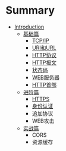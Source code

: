 # Summary

* [Introduction](README.md)
   * [基础篇](basic.md)
       * [TCP/IP](basic_tcpip.md)
       * [URI和URL](basic_uri_url.md)
       * [HTTP协议](basic_http_protocol.md)
       * [HTTP报文](basic_http_messager.md)
       * [状态码](basic_status_code.md)
       * [WEB服务器](basic_web_server.md)
       * [HTTP首部](basic_http_header.md)
   * [进阶篇](senior.md)
       * [HTTPS](senior_https.md)
       * [身份认证](senior_oauth.md)
       * 追加协议
       * WEB攻击
   * [实战篇](practice.md)
       * CORS
       * 资源缓存

